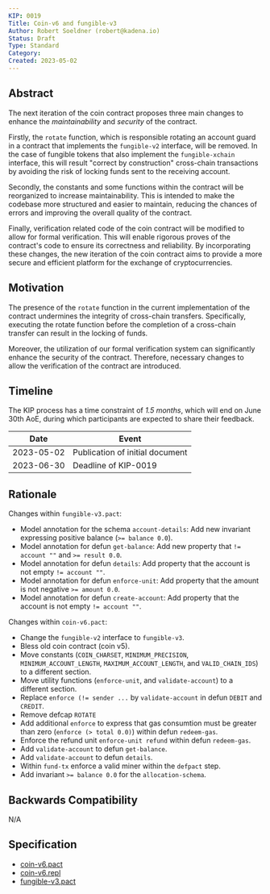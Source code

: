 ```yaml
---
KIP: 0019
Title: Coin-v6 and fungible-v3
Author: Robert Soeldner (robert@kadena.io)
Status: Draft
Type: Standard
Category:
Created: 2023-05-02
---
```


## Abstract

The next iteration of the coin contract proposes three main changes to enhance
the _maintainability_ and _security_ of the contract.

Firstly, the `rotate` function, which is responsible rotating an account guard in a contract that implements the `fungible-v2` interface,
will be removed. In the case of fungible tokens that also implement the `fungible-xchain` interface, this will result "correct by construction" cross-chain transactions by avoiding the risk of locking funds sent to the receiving account.

Secondly, the constants and some functions within the contract will be reorganized to
increase maintainability. This is intended to make the codebase more structured and easier
to maintain, reducing the chances of errors and improving the overall quality of the contract.

Finally, verification related code of the coin contract will be modified to allow for
formal verification. This will enable rigorous proves of the contract's code to ensure
its correctness and reliability. By incorporating these changes, the new iteration of the
coin contract aims to provide a more secure and efficient platform for the exchange of
cryptocurrencies.

## Motivation

The presence of the `rotate` function in the current implementation of the contract undermines the
integrity of cross-chain transfers. Specifically, executing the rotate function before the
completion of a cross-chain transfer can result in the locking of funds.

Moreover, the utilization of our formal verification system can significantly enhance the
security of the contract. Therefore, necessary changes to allow the verification of the contract
are introduced.

## Timeline
The KIP process has a time constraint of *1.5 months*, which will end on June 30th AoE,
during which participants are expected to share their feedback.

| Date       |          Event                  |
|------------|-------------------------------- |
| 2023-05-02 | Publication of initial document |
| 2023-06-30 | Deadline of KIP-0019            |


## Rationale
Changes within `fungible-v3.pact`:
* Model annotation for the schema `account-details`: Add new invariant expressing positive
balance (`>= balance 0.0`).
* Model annotation for defun `get-balance`: Add new property that `!= account ""`
and `>= result 0.0`.
* Model annotation for defun `details`: Add property that the account is not empty `!= account ""`.
* Model annotation for defun `enforce-unit`: Add property that the amount is
not negative `>= amount 0.0`.
* Model annotation for defun `create-account`: Add property that the account is not
empty `!= account ""`.

Changes within `coin-v6.pact`:
* Change the `fungible-v2` interface to `fungible-v3`.
* Bless old coin contract (coin v5).
* Move constants (`COIN_CHARSET`, `MINIMUM_PRECISION`, `MINIMUM_ACCOUNT_LENGTH`,
`MAXIMUM_ACCOUNT_LENGTH`, and `VALID_CHAIN_IDS`) to a different section.
* Move utility functions (`enforce-unit`, and `validate-account`) to a different section.
* Replace `enforce (!= sender ...` by `validate-account` in defun `DEBIT` and `CREDIT`.
* Remove defcap `ROTATE`
* Add additional `enforce` to express that gas consumtion must be greater than
zero (`enforce (> total 0.0)`) within defun `redeem-gas`.
* Enforce the refund unit `enforce-unit refund` within defun `redeem-gas`.
* Add `validate-account` to defun `get-balance`.
* Add `validate-account` to defun `details`.
* Within `fund-tx` enforce a valid miner within the `defpact` step.
* Add invariant `>= balance 0.0` for the `allocation-schema`.

## Backwards Compatibility

N/A

## Specification

* [coin-v6.pact](kip-0019/coin-v6.pact)
* [coin-v6.repl](kip-0019/coin-v6.repl)
* [fungible-v3.pact](fungible-v3.pact)
